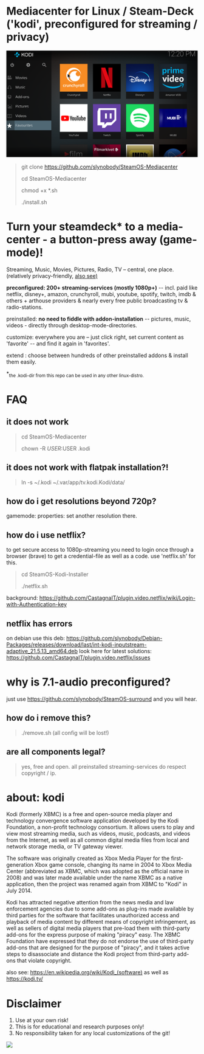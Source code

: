 # Mediacenter for Linux / Steam-Deck ('kodi', preconfigured for streaming / privacy)

<img src="/kodi.png"/>

>
>
> git clone https://github.com/slynobody/SteamOS-Mediacenter
> 
> cd SteamOS-Mediacenter
>
>  chmod +x *.sh
>
> ./install.sh

# Turn your steamdeck* to a media-center - a button-press away (game-mode)!

 Streaming, Music, Movies, Pictures, Radio, TV – central, one place. (relatively privacy-friendly, <a href="https://github.com/slynobody/SteamOS-Privacy">also see)</a>

 **preconfigured: 200+ streaming-services (mostly 1080p+)** -- incl. paid like netflix, disney+, amazon, crunchyroll, mubi, youtube, spotify, twitch, imdb & others + arthouse providers & nearly every   free public broadcasting tv & radio-stations.

 preinstalled: **no need to fiddle with addon-installation** -- pictures, music, videos - directly through desktop-mode-directories.

 customize: everywhere you are – just click right, set current content as 'favorite' -- and find it again in 'favorites'.

 extend : choose between hundreds of other preinstalled addons & install them easily.

*<sub>the .kodi-dir from this repo can be used in any other linux-distro.</sub>

# FAQ
## it does not work
> cd SteamOS-Mediacenter
> 
> chown -R $USER:$USER .kodi

## it does not work with flatpak installation?!
> ln -s ~/.kodi ~/.var/app/tv.kodi.Kodi/data/

## how do i get resolutions beyond 720p?
gamemode: properties: set another resolution there.

## how do i use netflix?
to get secure access to 1080p-streaming you need to login once through a browser (brave) to get a credential-file as well as a code. use 'netflix.sh' for this.

> cd SteamOS-Kodi-Installer
>
> ./netflix.sh

background: https://github.com/CastagnaIT/plugin.video.netflix/wiki/Login-with-Authentication-key

## netflix has errors 
on debian use this deb: https://github.com/slynobody/Debian-Packages/releases/download/last/int-kodi-inputstream-adaptive_21.5.13_amd64.deb
look here for latest solutions: https://github.com/CastagnaIT/plugin.video.netflix/issues

# why is 7.1-audio preconfigured?
just use https://github.com/slynobody/SteamOS-surround and you will hear.

## how do i remove this?
> ./remove.sh (all config will be lost!)

## are all components legal?
> yes, free and open. all preinstalled streaming-services do respect copyright / ip.

# about: kodi
Kodi (formerly XBMC) is a free and open-source media player and technology convergence software application developed by the Kodi Foundation, a non-profit technology consortium. It allows users to play and view most streaming media, such as videos, music, podcasts, and videos from the Internet, as well as all common digital media files from local and network storage media, or TV gateway viewer.

The software was originally created as Xbox Media Player for the first-generation Xbox game console, changing its name in 2004 to Xbox Media Center (abbreviated as XBMC, which was adopted as the official name in 2008) and was later made available under the name XBMC as a native application, then the project was renamed again from XBMC to "Kodi" in July 2014.

Kodi has attracted negative attention from the news media and law enforcement agencies due to some add-ons as plug-ins made available by third parties for the software that facilitates unauthorized access and playback of media content by different means of copyright infringement, as well as sellers of digital media players that pre-load them with third-party add-ons for the express purpose of making "piracy" easy. The XBMC Foundation have expressed that they do not endorse the use of third-party add-ons that are designed for the purpose of "piracy", and it takes active steps to disassociate and distance the Kodi project from third-party add-ons that violate copyright.

also see: https://en.wikipedia.org/wiki/Kodi_(software) as well as https://kodi.tv/

# Disclaimer
1. Use at your own risk!
2. This is for educational and research purposes only!
3. No responsibility taken for any local customizations of the git!


<a href="https://artsandculture.google.com/experiment/viola-the-bird/nAEJVwNkp-FnrQ?cp=e30."><img src="https://images.pling.com/img/00/00/78/78/79/2160403/proxy-image1.jpeg"/></a>
